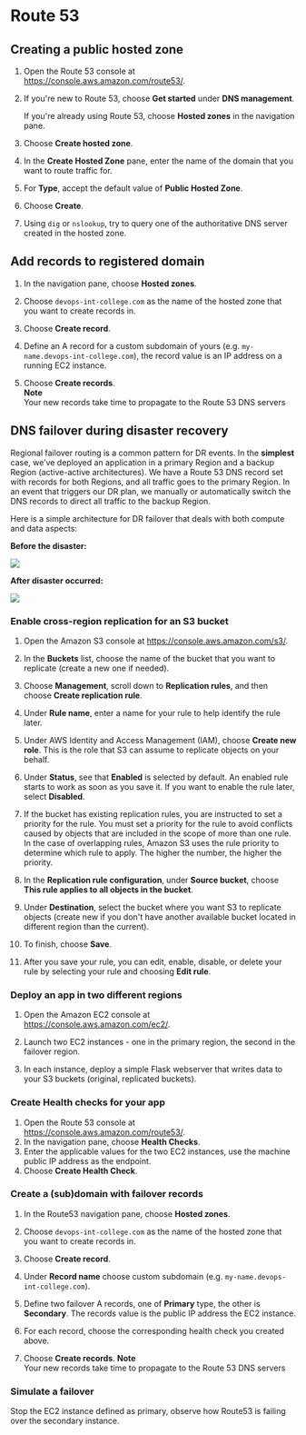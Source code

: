 # Route 53

## Creating a public hosted zone

1. Open the Route 53 console at [https://console\.aws\.amazon\.com/route53/](https://console.aws.amazon.com/route53/).

2. If you're new to Route 53, choose **Get started** under **DNS management**\.

   If you're already using Route 53, choose **Hosted zones** in the navigation pane\.

3. Choose **Create hosted zone**\.

4. In the **Create Hosted Zone** pane, enter the name of the domain that you want to route traffic for\.

5. For **Type**, accept the default value of **Public Hosted Zone**\.

6. Choose **Create**\.

7. Using `dig` or `nslookup`, try to query one of the authoritative DNS server created in the hosted zone.

## Add records to registered domain


1. In the navigation pane, choose **Hosted zones**\.

2. Choose `devops-int-college.com` as the name of the hosted zone that you want to create records in\.

3. Choose **Create record**\.

4. Define an A record for a custom subdomain of yours (e.g. `my-name.devops-int-college.com`), the record value is an IP address on a running EC2 instance.

5. Choose **Create records**\.   
   **Note**  
   Your new records take time to propagate to the Route 53 DNS servers

## DNS failover during disaster recovery

Regional failover routing is a common pattern for DR events.
In the **simplest** case, we’ve deployed an application in a primary Region and a backup Region (active-active architectures).
We have a Route 53 DNS record set with records for both Regions, and all traffic goes to the primary Region.
In an event that triggers our DR plan, we manually or automatically switch the DNS records to direct all traffic to the backup Region.

Here is a simple architecture for DR failover that deals with both compute and data aspects:

**Before the disaster:**

![][route53-dr-before]

**After disaster occurred:**

![][route53-dr-after]

### Enable cross-region replication for an S3 bucket

1. Open the Amazon S3 console at [https://console\.aws\.amazon\.com/s3/](https://console.aws.amazon.com/s3/)\.

2. In the **Buckets** list, choose the name of the bucket that you want to replicate (create a new one if needed)\.

3. Choose **Management**, scroll down to **Replication rules**, and then choose **Create replication rule**\.

4. Under **Rule name**, enter a name for your rule to help identify the rule later\.

5. Under AWS Identity and Access Management \(IAM\), choose **Create new role**. This is the role that S3 can assume to replicate objects on your behalf\.

6. Under **Status**, see that **Enabled** is selected by default\. An enabled rule starts to work as soon as you save it\. If you want to enable the rule later, select **Disabled**\.

7. If the bucket has existing replication rules, you are instructed to set a priority for the rule\. You must set a priority for the rule to avoid conflicts caused by objects that are included in the scope of more than one rule\. In the case of overlapping rules, Amazon S3 uses the rule priority to determine which rule to apply\. The higher the number, the higher the priority\. 

8. In the **Replication rule configuration**, under **Source bucket**, choose **This rule applies to all objects in the bucket**\.

9. Under **Destination**, select the bucket where you want S3 to replicate objects (create new if you don't have another available bucket located in different region than the current)\.

10. To finish, choose **Save**\.

11. After you save your rule, you can edit, enable, disable, or delete your rule by selecting your rule and choosing **Edit rule**\.


### Deploy an app in two different regions

1. Open the Amazon EC2 console at [https://console\.aws\.amazon\.com/ec2/](https://console.aws.amazon.com/ec2/).

2. Launch two EC2 instances - one in the primary region, the second in the failover region.
3. In each instance, deploy a simple Flask webserver that writes data to your S3 buckets (original, replicated buckets).
 
### Create Health checks for your app

1. Open the Route 53 console at [https://console\.aws\.amazon\.com/route53/](https://console.aws.amazon.com/route53/).
2. In the navigation pane, choose **Health Checks**\.
3. Enter the applicable values for the two EC2 instances, use the machine public IP address as the endpoint\.
4. Choose **Create Health Check**\.

### Create a (sub)domain with failover records

1. In the Route53 navigation pane, choose **Hosted zones**\.

2. Choose `devops-int-college.com` as the name of the hosted zone that you want to create records in\.

3. Choose **Create record**\.

4. Under **Record name** choose custom subdomain (e.g. `my-name.devops-int-college.com`).
5. Define two failover A records, one of **Primary** type, the other is **Secondary**. The records value is the public IP address the EC2 instance.
6. For each record, choose the corresponding health check you created above.
7. Choose **Create records**\.
   **Note**  
   Your new records take time to propagate to the Route 53 DNS servers

### Simulate a failover

Stop the EC2 instance defined as primary, observe how Route53 is failing over the secondary instance.  


[route53-dr-before]: https://exit-zero-academy.github.io/DevOpsTheHardWayAssets/img/route53-dr-before.png
[route53-dr-after]: https://exit-zero-academy.github.io/DevOpsTheHardWayAssets/img/route53-dr-after.png
